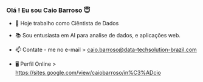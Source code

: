 ### Olá ! Eu sou Caio Barroso 😇

- 👀 Hoje trabalho como Ciêntista de Dados
- 📚 Sou entusiasta em AI para analise de dados, e aplicações web.
- 📫  Contate - me no e-mail   > caio.barroso@data-techsolution-brazil.com

- 🖥 Perfil Online   > https://sites.google.com/view/caiobarroso/in%C3%ADcio
